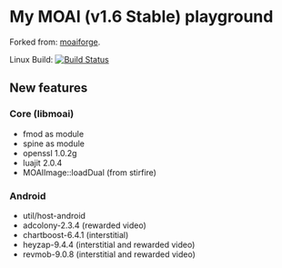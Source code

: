 # My MOAI (v1.6 Stable) playground

Forked from: [moaiforge](https://github.com/moaiforge/moai-sdk).

Linux Build: [![Build Status](https://api.travis-ci.org/btatarov/moai-sdk.svg?branch=postmorph)](https://travis-ci.org/btatarov/moai-sdk)

## New features

### Core (libmoai)
* fmod as module
* spine as module
* openssl 1.0.2g
* luajit 2.0.4
* MOAIImage::loadDual (from stirfire)

### Android
* util/host-android
* adcolony-2.3.4 (rewarded video)
* chartboost-6.4.1 (interstitial)
* heyzap-9.4.4 (interstitial and rewarded video)
* revmob-9.0.8 (interstitial and rewarded video)
